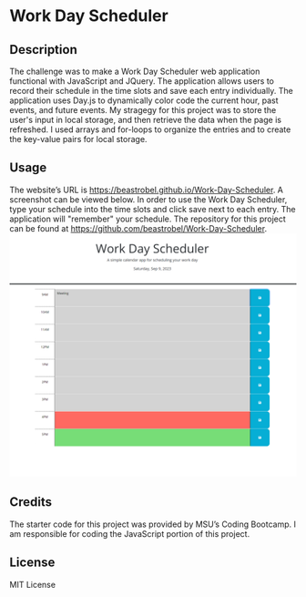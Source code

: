 # Work Day Scheduler

## Description

The challenge was to make a Work Day Scheduler web application functional with JavaScript and JQuery. The application allows users to record their schedule in the time slots and save each entry individually. The application uses Day.js to dynamically color code the current hour, past events, and future events. My stragegy for this project was to store the user's input in local storage, and then retrieve the data when the page is refreshed. I used arrays and for-loops to organize the entries and to create the key-value pairs for local storage.  

## Usage

The website’s URL is https://beastrobel.github.io/Work-Day-Scheduler. A screenshot can be viewed below. In order to use the Work Day Scheduler, type your schedule into the time slots and click save next to each entry. The application will "remember" your schedule. The repository for this project can be found at https://github.com/beastrobel/Work-Day-Scheduler.
![screenshot of website](./Assets/Work-Day-Scheduler.jpg.png)

## Credits

The starter code for this project was provided by MSU’s Coding Bootcamp. I am responsible for coding the JavaScript portion of this project.

## License

MIT License
